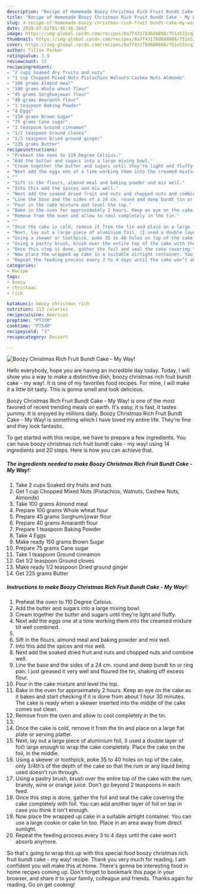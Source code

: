 ```yaml
---
description: "Recipe of Homemade Boozy Christmas Rich Fruit Bundt Cake - My Way!"
title: "Recipe of Homemade Boozy Christmas Rich Fruit Bundt Cake - My Way!"
slug: 4-recipe-of-homemade-boozy-christmas-rich-fruit-bundt-cake-my-way
date: 2020-07-01T01:48:48.266Z
image: https://img-global.cpcdn.com/recipes/8a7f43178d688808/751x532cq70/boozy-christmas-rich-fruit-bundt-cake-my-way-recipe-main-photo.jpg
thumbnail: https://img-global.cpcdn.com/recipes/8a7f43178d688808/751x532cq70/boozy-christmas-rich-fruit-bundt-cake-my-way-recipe-main-photo.jpg
cover: https://img-global.cpcdn.com/recipes/8a7f43178d688808/751x532cq70/boozy-christmas-rich-fruit-bundt-cake-my-way-recipe-main-photo.jpg
author: Tillie Parker
ratingvalue: 3.9
reviewcount: 15
recipeingredient:
- "2 cups Soaked dry fruits and nuts"
- "1 cup Chopped Mixed Nuts Pistachios Walnuts Cashew Nuts Almonds"
- "100 grams Almond meal"
- "100 grams Whole wheat flour"
- "45 grams Sorghumjowar flour"
- "40 grams Amaranth flour"
- "1 teaspoon Baking Powder"
- "4 Eggs"
- "150 grams Brown Sugar"
- "75 grams Cane sugar"
- "1 teaspoon Ground cinnamon"
- "1/2 teaspoon Ground cloves"
- "1/2 teaspoon Dried ground ginger"
- "225 grams Butter"
recipeinstructions:
- "Preheat the oven to 110 Degree Celsius."
- "Add the butter and sugars into a large mixing bowl."
- "Cream together the butter and sugars until they’re light and fluffy."
- "Next add the eggs one at a time working them into the creamed mixture till well combined."
- ""
- "Sift in the flours, almond meal and baking powder and mix well."
- "Into this add the spices and mix well."
- "Next add the soaked dried fruit and nuts and chopped nuts and combine well."
- "Line the base and the sides of a 24 cm. round and deep bundt tin or ring pan. I just greased it very well and floured the tin, shaking off excess flour."
- "Pour in the cake mixture and level the top."
- "Bake in the oven for approximately 2 hours. Keep an eye on the cake as it bakes and start checking if it is done from about 1 hour 30 minutes. The cake is ready when a skewer inserted into the middle of the cake comes out clean."
- "Remove from the oven and allow to cool completely in the tin."
- ""
- "Once the cake is cold, remove it from the tin and place on a large flat plate or serving platter."
- "Next, lay out a large piece of aluminium foil, (I used a double layer of foil) large enough to wrap the cake completely. Place the cake on the foil, in the middle."
- "Using a skewer or toothpick, poke 35 to 40 holes on top of the cake, only 3/4th’s of the depth of the cake so that the rum or any liquid being used doesn’t run through."
- "Using a pastry brush, brush over the entire top of the cake with the rum, brandy, wine or orange juice. Don&#39;t go beyond 2 teaspoons in each feed."
- "Once this step is done, gather the foil and seal the cake covering the cake completely with foil. You can add another layer of foil on top in case you think it isn&#39;t enough."
- "Now place the wrapped up cake in a suitable airtight container. You can use a large cookie or cake tin too. Place in an area away from direct sunlight."
- "Repeat the feeding process every 3 to 4 days until the cake won’t absorb anymore."
categories:
- Recipe
tags:
- boozy
- christmas
- rich

katakunci: boozy christmas rich 
nutrition: 113 calories
recipecuisine: American
preptime: "PT31M"
cooktime: "PT54M"
recipeyield: "3"
recipecategory: Dessert

---
```



![Boozy Christmas Rich Fruit Bundt Cake - My Way!](https://img-global.cpcdn.com/recipes/8a7f43178d688808/751x532cq70/boozy-christmas-rich-fruit-bundt-cake-my-way-recipe-main-photo.jpg)

Hello everybody, hope you are having an incredible day today. Today, I will show you a way to make a distinctive dish, boozy christmas rich fruit bundt cake - my way!. It is one of my favorites food recipes. For mine, I will make it a little bit tasty. This is gonna smell and look delicious.



Boozy Christmas Rich Fruit Bundt Cake - My Way! is one of the most favored of recent trending meals on earth. It's easy, it is fast, it tastes yummy. It is enjoyed by millions daily. Boozy Christmas Rich Fruit Bundt Cake - My Way! is something which I have loved my entire life. They're fine and they look fantastic.


To get started with this recipe, we have to prepare a few ingredients. You can have boozy christmas rich fruit bundt cake - my way! using 14 ingredients and 20 steps. Here is how you can achieve that.

##### The ingredients needed to make Boozy Christmas Rich Fruit Bundt Cake - My Way!:

1. Take 2 cups Soaked dry fruits and nuts
1. Get 1 cup Chopped Mixed Nuts (Pistachios, Walnuts, Cashew Nuts, Almonds)
1. Take 100 grams Almond meal
1. Prepare 100 grams Whole wheat flour
1. Prepare 45 grams Sorghum/jowar flour
1. Prepare 40 grams Amaranth flour
1. Prepare 1 teaspoon Baking Powder
1. Take 4 Eggs
1. Make ready 150 grams Brown Sugar
1. Prepare 75 grams Cane sugar
1. Take 1 teaspoon Ground cinnamon
1. Get 1/2 teaspoon Ground cloves
1. Make ready 1/2 teaspoon Dried ground ginger
1. Get 225 grams Butter




##### Instructions to make Boozy Christmas Rich Fruit Bundt Cake - My Way!:

1. Preheat the oven to 110 Degree Celsius.
1. Add the butter and sugars into a large mixing bowl.
1. Cream together the butter and sugars until they’re light and fluffy.
1. Next add the eggs one at a time working them into the creamed mixture till well combined.
1. 
1. Sift in the flours, almond meal and baking powder and mix well.
1. Into this add the spices and mix well.
1. Next add the soaked dried fruit and nuts and chopped nuts and combine well.
1. Line the base and the sides of a 24 cm. round and deep bundt tin or ring pan. I just greased it very well and floured the tin, shaking off excess flour.
1. Pour in the cake mixture and level the top.
1. Bake in the oven for approximately 2 hours. Keep an eye on the cake as it bakes and start checking if it is done from about 1 hour 30 minutes. The cake is ready when a skewer inserted into the middle of the cake comes out clean.
1. Remove from the oven and allow to cool completely in the tin.
1. 
1. Once the cake is cold, remove it from the tin and place on a large flat plate or serving platter.
1. Next, lay out a large piece of aluminium foil, (I used a double layer of foil) large enough to wrap the cake completely. Place the cake on the foil, in the middle.
1. Using a skewer or toothpick, poke 35 to 40 holes on top of the cake, only 3/4th’s of the depth of the cake so that the rum or any liquid being used doesn’t run through.
1. Using a pastry brush, brush over the entire top of the cake with the rum, brandy, wine or orange juice. Don&#39;t go beyond 2 teaspoons in each feed.
1. Once this step is done, gather the foil and seal the cake covering the cake completely with foil. You can add another layer of foil on top in case you think it isn&#39;t enough.
1. Now place the wrapped up cake in a suitable airtight container. You can use a large cookie or cake tin too. Place in an area away from direct sunlight.
1. Repeat the feeding process every 3 to 4 days until the cake won’t absorb anymore.




So that's going to wrap this up with this special food boozy christmas rich fruit bundt cake - my way! recipe. Thank you very much for reading. I am confident you will make this at home. There's gonna be interesting food in home recipes coming up. Don't forget to bookmark this page in your browser, and share it to your family, colleague and friends. Thanks again for reading. Go on get cooking!

